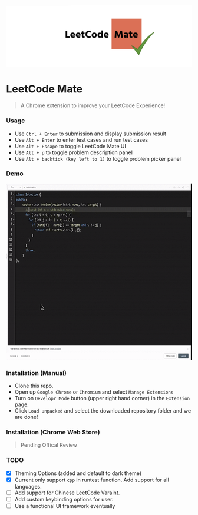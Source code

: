![Logo](logo.png)

# LeetCode Mate

> A Chrome extension to improve your LeetCode Experience!


### Usage

* Use `Ctrl + Enter` to submission and display submission result
* Use `Alt + Enter` to enter test cases and run test cases
* Use `Alt + Escape` to toggle LeetCode Mate UI
* Use `Alt + p` to toggle problem description panel
* Use `Alt + backtick (key left to 1)` to toggle problem picker panel

### Demo
 <img src="demo/error_and_test_resubmit.gif" style="width:600px;height:479px">
 
 
### Installation (Manual)
* Clone this repo.
* Open up `Google Chrome` or `Chromium` and select `Manage Extensions`
* Turn on `Developr Mode` button (upper right hand corner) in the `Extension` page.
* Click `Load unpacked` and select the downloaded repository folder and we are done!

### Installation (Chrome Web Store)
> Pending Offical Review

### TODO 
- [x] Theming Options (added and default to dark theme)
- [x] Current only support `cpp` in runtest function. Add support for all languages.
- [ ] Add support for Chinese LeetCode Varaint.
- [ ] Add custom keybinding options for user.
- [ ] Use a functional UI framework eventually
